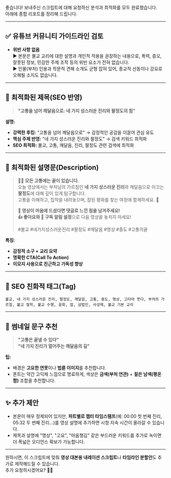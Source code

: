 좋습니다! 보내주신 스크립트에 대해 요청하신 분석과 최적화를 모두 완료했습니다.  
아래에 종합 리포트를 정리해 드립니다.

---

## ✅ 유튜브 커뮤니티 가이드라인 검토
- **위반 사항 없음**  
  ▶️ 본문은 불교 교리에 대한 설명과 개인적 적용을 권장하는 내용으로, 폭력, 증오, 잘못된 정보, 민감한 주제 조작 등의 위반 요소가 전혀 없습니다.  
  ▶️ 인물(부처) 인용과 학문적 견해 소개도 균형 잡혀 있어, 종교적 선동이나 강요로 오해될 소지도 없습니다.

---

## 📢 최적화된 제목(SEO 반영)
> **"고통을 넘어 깨달음으로: 네 가지 성스러운 진리와 팔정도의 힘"**

**설명:**  
- **강력한 후킹:** "고통을 넘어 깨달음으로" → 감정적인 공감을 이끌어 관심 유도  
- **핵심 주제 반영:** "네 가지 성스러운 진리와 팔정도" → 검색 키워드 최적화  
- **SEO 최적화:** 불교, 고통, 깨달음, 진리, 팔정도 관련 검색에 최적화

---

## 📝 최적화된 설명문(Description)

> 🧘‍♂️ **모든 고통에는 끝이 있습니다.**  
> 오늘 영상에서는 부처님의 가르침인 **네 가지 성스러운 진리**와 깨달음으로 이끄는 **팔정도**에 대해 깊이 있게 탐구합니다.  
> 고통을 이해하고, 집착을 내려놓으며, 참된 평화를 찾는 여정에 함께하세요. 🌿  
>   
> **💬 영상이 마음에 드셨다면 댓글로 느낀 점을 남겨주세요!**  
> **👍 좋아요와 🔔 구독 알림 설정**으로 다음 영상을 놓치지 마세요!  
>   
> #불교 #네가지성스러운진리 #팔정도 #깨달음 #명상 #중도 #고통의끝

**특징:**  
- **감정적 소구 + 교리 요약**  
- **명확한 CTA(Call To Action)**  
- **이모지 사용으로 친근하고 가독성 향상**

---

## 🔖 SEO 친화적 태그(Tag)
```
불교, 네 가지 성스러운 진리, 팔정도, 깨달음, 고통, 중도, 명상, 고타마 붓다, 부처의 가르침, 불교 철학, 불교 수행, 윤회, 업, 삼법인, 사성제, 불교 기본 교리
```

---

## 🎯 썸네일 문구 추천
> **"고통은 끝낼 수 있다"**  
> **"네 가지 진리가 열어주는 깨달음의 길"**

**팁:**  
- 배경은 **고요한 연못**이나 **법륜 이미지**를 추천합니다.  
- 폰트는 약간 고딕체 느낌으로 명료하게, 색상은 **금색(부처 연관)** + **짙은 남색(평온함)** 조합을 추천합니다.

---

## ✨ 추가 제안
- 본문이 매우 정제되어 있지만, **파트별로 챕터 타임스탬프**(예: 00:00 첫 번째 진리, 05:32 두 번째 진리…)를 영상 설명에 추가하면 시청 지속 시간이 올라갈 수 있습니다.
- 제목과 설명에 "명상", "고요", "마음챙김" 같은 부드러운 키워드를 추가로 녹이면 더 폭넓은 오디언스 확보가 가능합니다.

---

원하시면, 이 스크립트에 맞춰 **영상 대본용 내레이션 스크립트**나 **타임라인 분할안**도 추가로 제작해드릴 수 있습니다.  
추가 요청하시겠어요? 🎥✨
